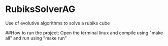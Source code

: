 # RubiksSolverAG
Use of evolutive algorithms to solve a rubiks cube

##How to run the project:
Open the terminal linux and compile using "make all" and run using "make run"
